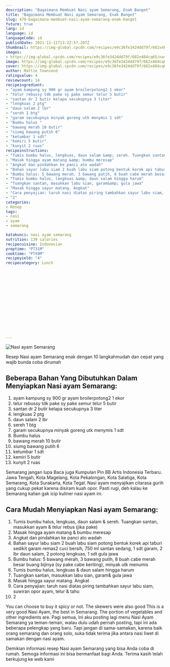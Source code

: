 ```yaml
---
description: "Bagaimana Membuat Nasi ayam Semarang, Enak Banget"
title: "Bagaimana Membuat Nasi ayam Semarang, Enak Banget"
slug: 470-bagaimana-membuat-nasi-ayam-semarang-enak-banget
future: true
lang: id
language: id
languageCode: id
publishDate: 2021-12-11T13:22:57.207Z 
thumbnail: https://img-global.cpcdn.com/recipes/e9c36fe3424dd79f/682x484cq65/nasi-ayam-semarang-foto-resep-utama.webp
images:
- https://img-global.cpcdn.com/recipes/e9c36fe3424dd79f/682x484cq65/nasi-ayam-semarang-foto-resep-utama.webp
image: https://img-global.cpcdn.com/recipes/e9c36fe3424dd79f/682x484cq65/nasi-ayam-semarang-foto-resep-utama.webp
cover: https://img-global.cpcdn.com/recipes/e9c36fe3424dd79f/682x484cq65/nasi-ayam-semarang-foto-resep-utama.webp
author: Mattie Townsend
ratingvalue: 4
reviewcount: 14
recipeingredient:
- "ayam kampung sy 900 gr ayam broilerpotong2 1 ekor"
- "telur rebussy tdk pake sy pake semur telur 5 butir"
- "santan dr 2 butir kelapa secukupnya 3 liter"
- "lengkuas 2 ptg"
- "daun salam 2 lbr"
- "sereh 1 btg"
- "garam secukupnya minyak goreng utk menymis 1 sdt"
- "Bumbu halus "
- "bawang merah 10 butir"
- "siumg bawang putih 6"
- "ketumbar 1 sdt"
- "kemiri 5 butir"
- "kunyit 2 ruas"
recipeinstructions:
- "Tumis bumbu halus, lengkuas, daun salam &amp; sereh. Tuangkan santan, masukkan ayam &amp; telur rebus (jika pake)"
- "Masak hingga ayam matang &amp; bumbu meresap"
- "Angkat dan pindahkan ke panci ato wadah"
- "Bahan sayur labu siam 2 buah labu siam potong bentuk korek api taburi sedikit garam remas2 cuci bersih, 750 ml santan sedang, 1 sdt garam, 2 lbr daun salam, 2 potong lengkuas, 1 sdt gula jawa"
- "Bumbu halus: 5 bawang merah, 3 bawang putih, 8 buah cabe merah besar buang bijinya (sy pake cabe keriting), minyak utk menumis"
- "Tumis bumbu halus, lengkuas &amp; daun salam hingga harum"
- "Tuangkan santan, masukkan labu sian, garam&amp; gula jawa"
- "Masak hingga sayur matang. Angkat"
- "Cara penyajian: taruh nasi diatas piring tambahkan sayur labu siam, suwiran opor ayam, telur &amp; tahu"
- "2"
categories:
- Resep
tags:
- nasi
- ayam
- semarang

katakunci: nasi ayam semarang 
nutrition: 139 calories
recipecuisine: Indonesian
preptime: "PT31M"
cooktime: "PT49M"
recipeyield: "4"
recipecategory: Lunch


     
    
    
    
    
    
    
    
    
    
    
      
    
---
```



![Nasi ayam Semarang](https://img-global.cpcdn.com/recipes/e9c36fe3424dd79f/682x484cq65/nasi-ayam-semarang-foto-resep-utama.webp)

Resep Nasi ayam Semarang  enak dengan 10 langkahmudah dan cepat yang wajib bunda coba dirumah

<!--inarticleads1-->

## Beberapa Bahan Yang Dibutuhkan Dalam Menyiapkan Nasi ayam Semarang:

1. ayam kampung sy 900 gr ayam broilerpotong2 1 ekor
1. telur rebussy tdk pake sy pake semur telur 5 butir
1. santan dr 2 butir kelapa secukupnya 3 liter
1. lengkuas 2 ptg
1. daun salam 2 lbr
1. sereh 1 btg
1. garam secukupnya minyak goreng utk menymis 1 sdt
1. Bumbu halus 
1. bawang merah 10 butir
1. siumg bawang putih 6
1. ketumbar 1 sdt
1. kemiri 5 butir
1. kunyit 2 ruas

Semarang jangan lupa Baca juga Kumpulan Pin BB Artis Indonesia Terbaru. Jawa Tengah, Kota Magelang, Kota Pekalongan, Kota Salatiga, Kota Semarang, Kota Surakarta, Kota Tegal. Nasi ayam menyajikan citarasa gurih yang cukup pekat karena disiram kuah opor. Pasti rugi, deh kalau ke Semarang kalian gak icip kuliner nasi ayam ini. 

<!--inarticleads2-->

## Cara Mudah Menyiapkan Nasi ayam Semarang:

1. Tumis bumbu halus, lengkuas, daun salam &amp; sereh. Tuangkan santan, masukkan ayam &amp; telur rebus (jika pake)
1. Masak hingga ayam matang &amp; bumbu meresap
1. Angkat dan pindahkan ke panci ato wadah
1. Bahan sayur labu siam 2 buah labu siam potong bentuk korek api taburi sedikit garam remas2 cuci bersih, 750 ml santan sedang, 1 sdt garam, 2 lbr daun salam, 2 potong lengkuas, 1 sdt gula jawa
1. Bumbu halus: 5 bawang merah, 3 bawang putih, 8 buah cabe merah besar buang bijinya (sy pake cabe keriting), minyak utk menumis
1. Tumis bumbu halus, lengkuas &amp; daun salam hingga harum
1. Tuangkan santan, masukkan labu sian, garam&amp; gula jawa
1. Masak hingga sayur matang. Angkat
1. Cara penyajian: taruh nasi diatas piring tambahkan sayur labu siam, suwiran opor ayam, telur &amp; tahu
1. 2


You can choose to buy it spicy or not. The skewers were also good This is a very good Nasi Ayam, the best in Semarang. The portion of vegetables and other ingredients are. Pagi semua, Ini aku posting lagi menu Nasi Ayam Semarang ya teman-teman, walau dulu udah pernah posting, tapi ini ada beberapa pelengkap yang baru. Tapi jangan di sama-samakan, karena baik orang semarang dan orang solo, suka tidak terima jika antara nasi liwet di samakan dengan nasi ayam. 

Demikian informasi  resep Nasi ayam Semarang   yang bisa Anda coba di rumah. Semoga informasi ini bisa bermanfaat bagi Anda. Terima kasih telah berkujung ke web kami
